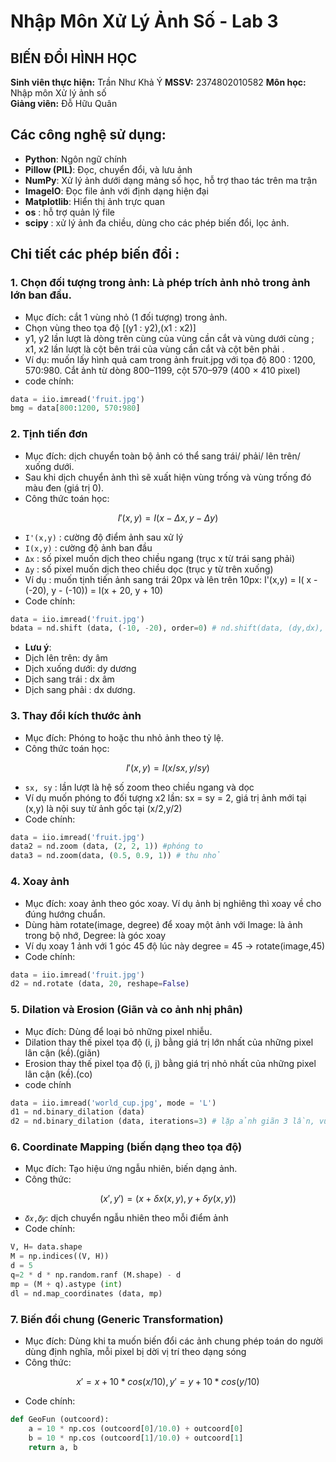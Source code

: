 # Nhập Môn Xử Lý Ảnh Số - Lab 3 
## **BIẾN ĐỔI HÌNH HỌC**
**Sinh viên thực hiện:** Trần Như Khả Ý
**MSSV:** 2374802010582
**Môn học:** Nhập môn Xử lý ảnh số  
**Giảng viên:** Đỗ Hữu Quân

## Các công nghệ sử dụng:
- **Python**: Ngôn ngữ chính                           
- **Pillow (PIL)**: Đọc, chuyển đổi, và lưu ảnh              
- **NumPy**: Xử lý ảnh dưới dạng mảng số học, hỗ trợ thao tác trên ma trận         
- **ImageIO**: Đọc file ảnh với định dạng hiện đại      
- **Matplotlib**: Hiển thị ảnh trực quan
- **os** : hỗ trợ quản lý file
- **scipy** : xử lý ảnh đa chiều, dùng cho các phép biến đổi, lọc ảnh.
  
## Chi tiết các phép biến đổi :
### 1. Chọn đối tượng trong ảnh: Là phép trích ảnh nhỏ trong ảnh lớn ban đầu.
- Mục đích: cắt 1 vùng nhỏ (1 đối tượng) trong ảnh.
- Chọn vùng theo tọa độ [(y1 : y2),(x1 : x2)]
- y1, y2 lần lượt là dòng trên cùng của vùng cần cắt và vùng dưới cùng ; x1, x2 lần lượt là cột bên trái của vùng cần cắt và cột bên phải .
- Ví dụ: muốn lấy hình quả cam trong ảnh fruit.jpg với tọa độ 800 : 1200, 570:980. Cắt ảnh từ dòng 800–1199, cột 570–979 (400 × 410 pixel)
- code chính: 
```python
data = iio.imread('fruit.jpg')
bmg = data[800:1200, 570:980]
```

### 2. Tịnh tiến đơn
- Mục đích: dịch chuyển toàn bộ ảnh có thể sang trái/ phải/ lên trên/ xuống dưới.
- Sau khi dịch chuyển ảnh thì sẽ xuất hiện vùng trống và vùng trống đó màu đen (giá trị 0).
- Công thức toán học:
```math
I'(x,y)=I(x−Δx,y−Δy)
```
- ` I'(x,y) ` :  cường độ điểm ảnh sau xử lý
- ` I(x,y) ` : cường độ ảnh ban đầu
- `Δx` : số pixel muốn dịch theo chiều ngang (trục x từ trái sang phải) 
- `Δy` : số pixel muốn dịch theo chiều dọc (trục y từ trên xuống)
- Ví dụ : muốn tịnh tiến ảnh sang trái 20px và lên trên 10px: I'(x,y) = I( x - (-20), y - (-10)) = I(x + 20, y + 10)
- Code chính:
```python
data = iio.imread('fruit.jpg')
bdata = nd.shift (data, (-10, -20), order=0) # nd.shift(data, (dy,dx), order=0)
```
- **Lưu ý**:
- Dịch lên trên: dy âm
- Dịch xuống dưới: dy dương
- Dịch sang trái : dx âm
- Dịch sang phải : dx dương.
  
### 3. Thay đổi kích thước ảnh
- Mục đích: Phóng to hoặc thu nhỏ ảnh theo tỷ lệ.
- Công thức toán học:
```math
I'(x,y)= I(x/sx , y /sy)
```
- `sx, sy` : lần lượt là hệ số zoom theo chiều ngang và dọc
- Ví dụ muốn phóng to đối tượng x2 lần: sx = sy = 2, giá trị ảnh mới tại (x,y) là nội suy từ ảnh gốc tại (x/2,y/2)
- Code chính: 
```python
data = iio.imread('fruit.jpg')
data2 = nd.zoom (data, (2, 2, 1)) #phóng to
data3 = nd.zoom(data, (0.5, 0.9, 1)) # thu nhỏ
```

### 4. Xoay ảnh
- Mục đích: xoay ảnh theo góc xoay. Ví dụ ảnh bị nghiêng thì xoay về cho đúng hướng chuẩn.
- Dùng hàm rotate(image, degree) để xoay một ảnh với Image: là ảnh trong bộ nhớ, Degree: là góc xoay
- Ví dụ xoay 1 ảnh với 1 góc 45 độ lúc này degree = 45 -> rotate(image,45)
- Code chính:
```python
data = iio.imread('fruit.jpg')
d2 = nd.rotate (data, 20, reshape=False)
```
### 5. Dilation và Erosion (Giãn và co ảnh nhị phân)
- Mục đích: Dùng để loại bỏ những pixel nhiễu.
- Dilation thay thế pixel tọa độ (i, j) bằng giá trị lớn nhất của những pixel lân cận (kề).(giãn) 
- Erosion thay thế pixel tọa độ (i, j) bằng giá trị nhỏ nhất của những pixel lân cận (kề).(co)
- code chính
```python
data = iio.imread('world_cup.jpg', mode = 'L')
d1 = nd.binary_dilation (data)
d2 = nd.binary_dilation (data, iterations=3) # lặp ảnh giãn 3 lần, vùng trắng dày hơn
```
### 6. Coordinate Mapping (biến dạng theo tọa độ)
- Mục đích: Tạo hiệu ứng ngẫu nhiên, biến dạng ảnh.
- Công thức:
```math
 (x ′,y ′)=(x+δx(x,y), y+δy (x,y))
```
- `𝛿𝑥,𝛿𝑦`: dịch chuyển ngẫu nhiên theo mỗi điểm ảnh
- Code chính:
```python
V, H= data.shape
M = np.indices((V, H))
d = 5
q=2 * d * np.random.ranf (M.shape) - d
mp = (M + q).astype (int)
dl = nd.map_coordinates (data, mp)
```
### 7. Biến đổi chung (Generic Transformation)
- Mục đích: Dùng khi ta muốn biến đổi các ảnh chung phép toán do người dùng định nghĩa, mỗi pixel bị dời vị trí theo dạng sóng
- Công thức:
```math
x′=x+10*cos( x/10), y′=y+10*cos( y/10 )
```
- Code chính:
```python
def GeoFun (outcoord):
    a = 10 * np.cos (outcoord[0]/10.0) + outcoord[0]
    b = 10 * np.cos (outcoord[1]/10.0) + outcoord[1]
    return a, b
```


